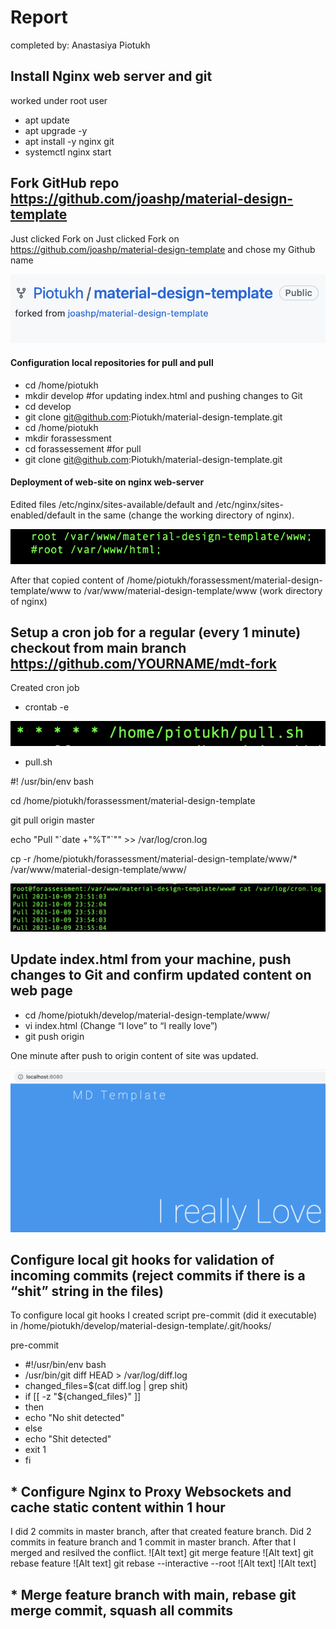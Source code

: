 # Report

completed by: Anastasiya Piotukh

## Install Nginx web server and git
worked under root user
* apt update
* apt upgrade -y
* apt install -y nginx git
* systemctl nginx start
  
## Fork GitHub repo https://github.com/joashp/material-design-template
Just clicked Fork on Just clicked Fork on https://github.com/joashp/material-design-template and chose my Github name

![Alt text](https://github.com/Piotukh/weekly-assessments/blob/main/1.png)

#### Configuration local repositories for pull and pull
* cd /home/piotukh
* mkdir develop #for updating index.html and pushing changes to Git
* cd develop
* git clone git@github.com:Piotukh/material-design-template.git
* cd /home/piotukh
* mkdir forassessment
* cd forassessement #for pull
* git clone git@github.com:Piotukh/material-design-template.git

#### Deployment of web-site on nginx web-server 

Edited files /etc/nginx/sites-available/default and /etc/nginx/sites-enabled/default in the same (change the working directory of nginx).

![Alt text](https://github.com/Piotukh/weekly-assessments/blob/main/2.png)

After that copied content of /home/piotukh/forassessment/material-design-template/www to /var/www/material-design-template/www (work directory of nginx)

## Setup a cron job for a regular (every 1 minute) checkout from main branch https://github.com/YOURNAME/mdt-fork
Created cron job

* crontab -e

![Alt text](https://github.com/Piotukh/weekly-assessments/blob/main/3.png)

* pull.sh

<p> #! /usr/bin/env bash
<p> cd /home/piotukh/forassessment/material-design-template
<p> git pull origin master
<p> echo "Pull "`date +"%T"`"" >> /var/log/cron.log
<p> cp -r /home/piotukh/forassessment/material-design-template/www/* /var/www/material-design-template/www/

![Alt text](https://github.com/Piotukh/weekly-assessments/blob/main/5.png)

## Update index.html from your machine, push changes to Git and confirm updated content on web page

* cd /home/piotukh/develop/material-design-template/www/
* vi index.html (Change “I love” to “I really love”)
* git push origin

One minute after push to origin content of site was updated.
  
![Alt text](https://github.com/Piotukh/weekly-assessments/blob/main/4.png)
  
## Configure local git hooks for validation of incoming commits (reject commits if there is a “shit” string in the files)
To configure local git hooks I created script pre-commit (did it executable) in /home/piotukh/develop/material-design-template/.git/hooks/

pre-commit
* #!/usr/bin/env bash
* /usr/bin/git diff HEAD > /var/log/diff.log
* changed_files=$(cat diff.log | grep shit)
* if [[ -z "${changed_files}" ]]
* then
*   echo "No shit detected"
* else
* 	echo "Shit detected"
* 	exit 1
* fi

## * Configure Nginx to Proxy Websockets and cache static content within 1 hour
I did 2 commits in master branch, after that created feature branch. Did 2 commits in feature branch and 1 commit in master branch. After that I merged and resilved the conflict.
![Alt text]
git merge feature
![Alt text]
git rebase feature
![Alt text]
git rebase --interactive --root
![Alt text]
  ![Alt text]


## * Merge feature branch with main, rebase git merge commit, squash all commits

